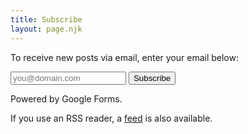 ```yaml
---
title: Subscribe
layout: page.njk
---
```

To receive new posts via email, enter your email below:

<form class="subscribe-box" action="https://docs.google.com/forms/d/e/1FAIpQLSdjHv8SvZxShkZVvNVEGXf4DRHJZDqcPEqUY7EqBSgOtJGByw/formResponse" method="POST" target="_blank">
    <input type="email" name="entry.950185210" placeholder="you@domain.com" required>
    <button type="submit">Subscribe</button>
</form>
<p class=disclaimer>Powered by Google Forms.</p>

If you use an RSS reader, a [feed](/feed.xml) is also available.